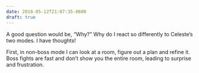 ```yaml
---
date: 2018-05-12T21:07:35-0600
draft: true
---
```




A good question would be, “Why?” Why do I react so differently to Celeste’s two modes. I have thoughts!

First, in non-boss mode I can look at a room, figure out a plan and refine it. Boss fights are fast and don’t show you the entire room, leading to surprise and frustration.



